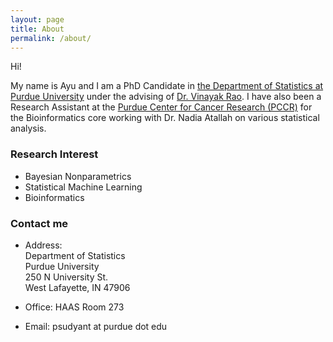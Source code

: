 ```yaml
---
layout: page
title: About
permalink: /about/
---
```


Hi! 

My name is Ayu and I am a PhD Candidate in [the Department of Statistics at Purdue University](http://www.stat.purdue.edu/) under the advising of [Dr. Vinayak Rao](https://varao.github.io/). I have also been a Research Assistant at the [Purdue Center for Cancer Research (PCCR)](https://www.cancerresearch.purdue.edu/) for the Bioinformatics core working with Dr. Nadia Atallah on various statistical analysis. 

### Research Interest
* Bayesian Nonparametrics
* Statistical Machine Learning
* Bioinformatics

### Contact me

* Address:  
Department of Statistics  
Purdue University  
250 N University St.  
West Lafayette, IN 47906  

* Office: HAAS Room 273  

* Email: psudyant at purdue dot edu